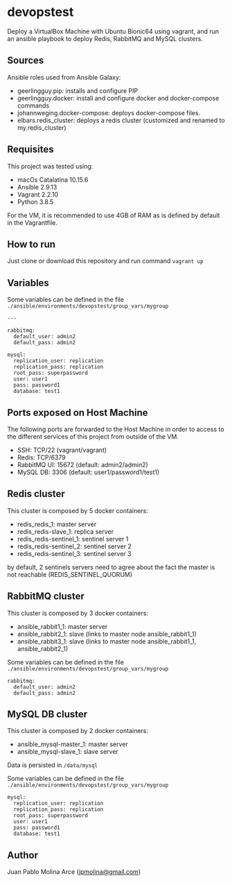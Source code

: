 # devopstest
Deploy a VirtualBox Machine with Ubuntu Bionic64 using vagrant, and run an ansible playbook to deploy Redis, RabbitMQ and MySQL clusters.

## Sources

Ansible roles used from Ansible Galaxy:
 - geerlingguy.pip: installs and configure PIP
 - geerlingguy.docker: install and configure docker and docker-compose commands
 - johannweging.docker-compose: deploys docker-compose files.
 - elbars.redis_cluster: deploys a redis cluster (customized and renamed to my.redis_cluster)

## Requisites

This project was tested using:
 - macOs Catalatina 10.15.6
 - Ansible 2.9.13
 - Vagrant 2.2.10
 - Python 3.8.5

For the VM, it is recommended to use 4GB of RAM as is defined by default in the Vagrantfile.

## How to run

Just clone or download this repository and run command `vagrant up`


## Variables

Some variables can be defined in the file `./ansible/environments/devopstest/group_vars/mygroup`

    ---
    
    rabbitmq:
      default_user: admin2
      default_pass: admin2
    
    mysql:
      replication_user: replication
      replication_pass: replication
      root_pass: superpassword
      user: user1
      pass: password1
      database: test1



## Ports exposed on Host Machine

The following ports are forwarded to the Host Machine in order to access to the different services of this project from outside of the VM.
 - SSH: TCP/22 (vagrant/vagrant)
 - Redis: TCP/6379
 - RabbitMQ UI: 15672 (default: admin2/admin2)
 - MySQL DB: 3306 (default: user1/password1/test1)


## Redis cluster

This cluster is composed by 5 docker containers:
 - redis_redis_1: master server
 - redis_redis-slave_1: replica server
 - redis_redis-sentinel_1: sentinel server 1
 - redis_redis-sentinel_2: sentinel server 2
 - redis_redis-sentinel_3: sentinel server 3

by default, 2 sentinels servers need to agree about the fact the master is not reachable (REDIS_SENTINEL_QUORUM)

## RabbitMQ cluster

This cluster is composed by 3 docker containers:
 - ansible_rabbit1_1: master server
 - ansible_rabbit2_1: slave (links to master node ansible_rabbit1_1)
 - ansible_rabbit3_1: slave (links to master node ansible_rabbit1_1, ansible_rabbit2_1)

Some variables can be defined in the file `./ansible/environments/devopstest/group_vars/mygroup`

    rabbitmq:
      default_user: admin2
      default_pass: admin2

## MySQL DB cluster

This cluster is composed by 2 docker containers:

 - ansible_mysql-master_1: master server
 - ansible_mysql-slave_1: slave server

Data is persisted in `/data/mysql` 

Some variables can be defined in the file `./ansible/environments/devopstest/group_vars/mygroup`

    mysql:
      replication_user: replication
      replication_pass: replication
      root_pass: superpassword
      user: user1
      pass: password1
      database: test1

## Author
Juan Pablo Molina Arce (jpmolina@gmail.com)
